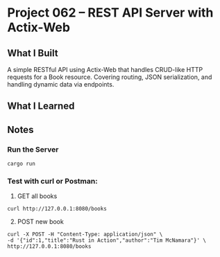 # Project 062 – REST API Server with Actix-Web

## What I Built
A simple RESTful API using Actix-Web that handles CRUD-like HTTP requests for a Book resource. Covering routing, JSON serialization, and handling dynamic data via endpoints.

## What I Learned


## Notes
### Run the Server
```
cargo run
```
### Test with curl or Postman:
1. GET all books

```
curl http://127.0.0.1:8080/books
```
2. POST new book

```
curl -X POST -H "Content-Type: application/json" \
-d '{"id":1,"title":"Rust in Action","author":"Tim McNamara"}' \
http://127.0.0.1:8080/books
```









